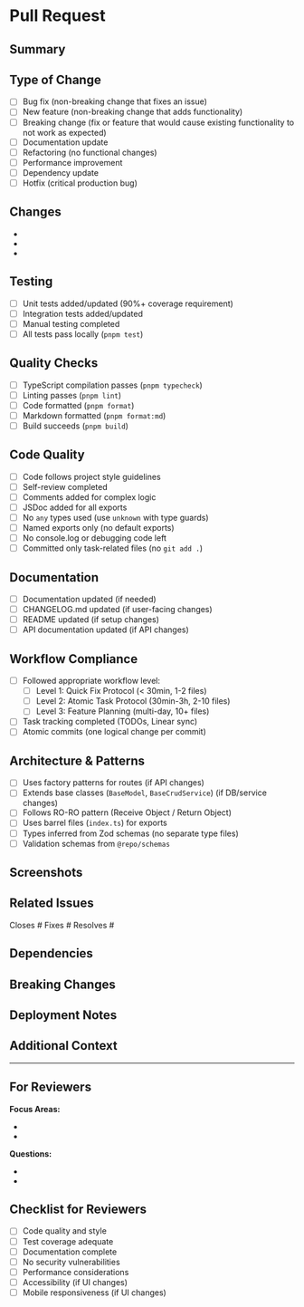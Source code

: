 # Pull Request

## Summary

<!-- Brief description of what this PR does -->

## Type of Change

- [ ] Bug fix (non-breaking change that fixes an issue)
- [ ] New feature (non-breaking change that adds functionality)
- [ ] Breaking change (fix or feature that would cause existing functionality to not work as expected)
- [ ] Documentation update
- [ ] Refactoring (no functional changes)
- [ ] Performance improvement
- [ ] Dependency update
- [ ] Hotfix (critical production bug)

## Changes

<!-- List the main changes introduced in this PR -->

-
-
-

## Testing

- [ ] Unit tests added/updated (90%+ coverage requirement)
- [ ] Integration tests added/updated
- [ ] Manual testing completed
- [ ] All tests pass locally (`pnpm test`)

## Quality Checks

- [ ] TypeScript compilation passes (`pnpm typecheck`)
- [ ] Linting passes (`pnpm lint`)
- [ ] Code formatted (`pnpm format`)
- [ ] Markdown formatted (`pnpm format:md`)
- [ ] Build succeeds (`pnpm build`)

## Code Quality

- [ ] Code follows project style guidelines
- [ ] Self-review completed
- [ ] Comments added for complex logic
- [ ] JSDoc added for all exports
- [ ] No `any` types used (use `unknown` with type guards)
- [ ] Named exports only (no default exports)
- [ ] No console.log or debugging code left
- [ ] Committed only task-related files (no `git add .`)

## Documentation

- [ ] Documentation updated (if needed)
- [ ] CHANGELOG.md updated (if user-facing changes)
- [ ] README updated (if setup changes)
- [ ] API documentation updated (if API changes)

## Workflow Compliance

- [ ] Followed appropriate workflow level:
  - [ ] Level 1: Quick Fix Protocol (< 30min, 1-2 files)
  - [ ] Level 2: Atomic Task Protocol (30min-3h, 2-10 files)
  - [ ] Level 3: Feature Planning (multi-day, 10+ files)
- [ ] Task tracking completed (TODOs, Linear sync)
- [ ] Atomic commits (one logical change per commit)

## Architecture & Patterns

- [ ] Uses factory patterns for routes (if API changes)
- [ ] Extends base classes (`BaseModel`, `BaseCrudService`) (if DB/service changes)
- [ ] Follows RO-RO pattern (Receive Object / Return Object)
- [ ] Uses barrel files (`index.ts`) for exports
- [ ] Types inferred from Zod schemas (no separate type files)
- [ ] Validation schemas from `@repo/schemas`

## Screenshots

<!-- Add screenshots for UI changes -->
<!-- Delete section if not applicable -->

## Related Issues

<!-- Link related issues using keywords: Closes, Fixes, Resolves -->

Closes #
Fixes #
Resolves #

## Dependencies

<!-- List any new dependencies added -->

## Breaking Changes

<!-- Describe any breaking changes and migration path -->
<!-- Delete section if not applicable -->

## Deployment Notes

<!-- Special deployment steps or environment variable changes -->
<!-- Delete section if not applicable -->

## Additional Context

<!-- Any other relevant information -->

---

## For Reviewers

<!-- Help reviewers by highlighting areas that need special attention -->

**Focus Areas:**

-
-

**Questions:**

-
-

## Checklist for Reviewers

- [ ] Code quality and style
- [ ] Test coverage adequate
- [ ] Documentation complete
- [ ] No security vulnerabilities
- [ ] Performance considerations
- [ ] Accessibility (if UI changes)
- [ ] Mobile responsiveness (if UI changes)
